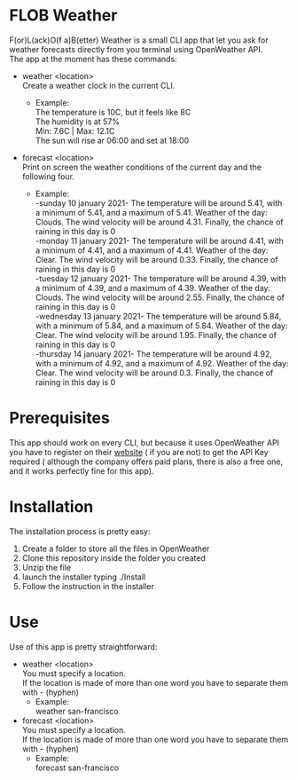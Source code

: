 # FLOB Weather
F(or)L(ack)O(f a)B(etter) Weather is a small CLI app that let you ask for weather forecasts directly from you terminal using OpenWeather API. <br>
The app at the moment has these commands:
* weather \<location\> <br>
  Create a weather clock in the current CLI.
  * Example: <br>
    The temperature is 10C, but it feels like 8C <br>
    The humidity is at 57% <br>
    Min: 7.6C | Max: 12.1C <br>
    The sun will rise ar 06:00 and set at 18:00 <br>
  
* forecast \<location\> <br>
  Print on screen the weather conditions of the current day and the following four.
  * Example: <br>
  -sunday 10 january 2021- The temperature will be around 5.41, with a minimum of 5.41, and a maximum of 5.41.    Weather of the day: Clouds. The wind velocity will be around 4.31. Finally, the chance of raining in this day is 0 <br>
  -monday 11 january 2021- The temperature will be around 4.41, with a minimum of 4.41, and a maximum of 4.41. Weather of the day: Clear. The wind velocity will be around 0.33. Finally, the chance of raining in this day is 0 <br>
  -tuesday 12 january 2021- The temperature will be around 4.39, with a minimum of 4.39, and a maximum of 4.39. Weather of the day: Clouds. The wind velocity will be around 2.55. Finally, the chance of raining in this day is 0 <br>
  -wednesday 13 january 2021- The temperature will be around 5.84, with a minimum of 5.84, and a maximum of 5.84. Weather of the day: Clear. The wind velocity will be around 1.95. Finally, the chance of raining in this day is 0 <br>
  -thursday 14 january 2021- The temperature will be around 4.92, with a minimum of 4.92, and a maximum of 4.92. Weather of the day: Clear. The wind velocity will be around 0.3. Finally, the chance of raining in this day is 0

# Prerequisites
This app should work on every CLI, but because it uses OpenWeather API you have to register on their [website](https://openweathermap.org/) ( if you are not) to get the API Key required ( although the company offers paid plans, there is also a free one, and it works perfectly fine for this app).

# Installation
The installation process is pretty easy:
1. Create a folder to store all the files in OpenWeather
2. Clone this repository inside the folder you created
3. Unzip the file
4. launch the installer typing ./Install
5. Follow the instruction in the installer

# Use
Use of this app is pretty straightforward:
* weather \<location\> <br>
  You must specify a location. <br>
  If the location is made of more than one word you have to separate them with - (hyphen) <br>
  * Example: <br>
    weather san-francisco
* forecast \<location\> <br>
  You must specify a location. <br>
  If the location is made of more than one word you have to separate them with - (hyphen) <br>
  * Example: <br>
    forecast san-francisco
